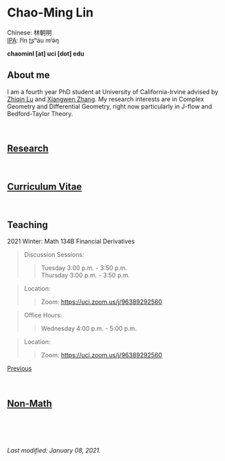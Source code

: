 # Chao-Ming Lin
Chinese: 林朝明    
[IPA](https://en.wikipedia.org/wiki/Help:IPA/Mandarin): lʲín ʈʂʰáu mʲə́ŋ 

**chaominl [at] uci [dot] edu**


## About me
I am a fourth year PhD student at University of California-Irvine advised by [Zhiqin Lu](https://www.math.uci.edu/~zlu/) and [Xiangwen Zhang](https://www.math.uci.edu/~xiangwen/). My research interests are in Complex Geometry and Differential Geometry, right now particularly in J-flow and Bedford-Taylor Theory.

<br />


## [Research](https://chaominl.github.io/Research)

<br />


## [Curriculum Vitae](https://chaominl.github.io/CV)   

<br />


## Teaching
2021 Winter: Math 134B Financial Derivatives
> Discussion Sessions: 
>> Tuesday 3:00 p.m. - 3:50 p.m.   
>> Thursday 3:00 p.m. - 3:50 p.m. 

> Location: 
>> Zoom: https://uci.zoom.us/j/96389292560

> Office Hours: 
>> Wednesday 4:00 p.m. - 5:00 p.m.   

> Location: 
>> Zoom: https://uci.zoom.us/j/96389292560



[Previous](https://chaominl.github.io/TeachingExperience)

<br />


## [Non-Math](https://chaominl.github.io/recreation)

<br />
<br />
<br />


###### Last modified: January 08, 2021.
